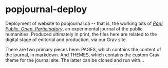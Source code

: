 # popjournal-deploy

Deployment of website to popjournal.ca -- that is, the working bits of [*Pop! Public. Open. Participatory*](https://www.popjournal.ca), an experimental journal of the public humanities. Produced ultimately in print, the files here are related to the digital stage of editorial and production, via our Grav site.

There are two primary pieces here: PAGES, which contains the content of the journal, in markdown. And THEMES, which contains the custom Grav theme for the journal site. The latter can be cloned and run with...
